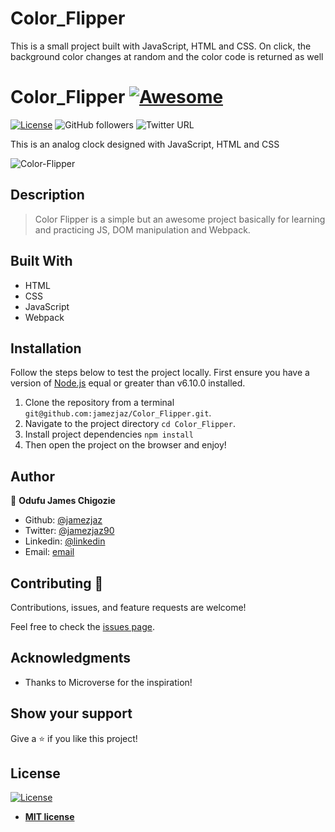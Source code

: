 # Color_Flipper
This is a small project built with JavaScript, HTML and CSS. On click, the background color changes at random and the color code is returned as well

# Color_Flipper [![Awesome](https://cdn.rawgit.com/sindresorhus/awesome/d7305f38d29fed78fa85652e3a63e154dd8e8829/media/badge.svg)](https://github.com/jamezjaz/JS_Clock)

[![License](https://img.shields.io/badge/License-MIT-green.svg)]()
![GitHub followers](https://img.shields.io/github/followers/Jamezjaz?label=jamezjaz&style=social)
![Twitter URL](https://img.shields.io/twitter/follow/jamezjaz90?label=Follow&style=social)

This is an analog clock designed with JavaScript, HTML and CSS

![Color-Flipper](https://user-images.githubusercontent.com/57812000/96870276-45fe1100-1436-11eb-89cc-4405b372265d.png)


## Description

> Color Flipper is a simple but an awesome project basically for learning and practicing JS, DOM manipulation and Webpack.

## Built With

- HTML
- CSS
- JavaScript
- Webpack


## Installation
Follow the steps below to test the project locally. First ensure you have a version of [Node.js](http://nodejs.org/) equal or greater than v6.10.0 installed.

1. Clone the repository from a terminal `git@github.com:jamezjaz/Color_Flipper.git`.
2. Navigate to the project directory `cd Color_Flipper`.
3. Install project dependencies `npm install`
4. Then open the project on the browser and enjoy!

## Author

👤 **Odufu James Chigozie**

- Github: [@jamezjaz](https://github.com/jamezjaz)
- Twitter: [@jamezjaz90](https://twitter.com/jamezjaz90)
- Linkedin: [@linkedin](https://www.linkedin.com/in/jamesgozieodufu/)
- Email: [email](jamezjaz@gmail.com)


## Contributing 🤝

Contributions, issues, and feature requests are welcome!

Feel free to check the [issues page](https://github.com/jamezjaz/Color_Flipper/issues).

## Acknowledgments

- Thanks to Microverse for the inspiration!

## Show your support

Give a ⭐️ if you like this project!

## License

[![License](http://img.shields.io/:license-mit-blue.svg?style=flat-square)](http://badges.mit-license.org)

- **[MIT license](http://opensource.org/licenses/mit-license.php)**

